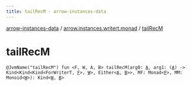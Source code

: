 ```yaml
---
title: tailRecM - arrow-instances-data
---
```


[arrow-instances-data](../index.html) / [arrow.instances.writert.monad](index.html) / [tailRecM](./tail-rec-m.html)

# tailRecM

`@JvmName("tailRecM") fun <F, W, A, B> tailRecM(arg0: `[`A`](tail-rec-m.html#A)`, arg1: (`[`A`](tail-rec-m.html#A)`) -> Kind<Kind<Kind<ForWriterT, `[`F`](tail-rec-m.html#F)`>, `[`W`](tail-rec-m.html#W)`>, Either<`[`A`](tail-rec-m.html#A)`, `[`B`](tail-rec-m.html#B)`>>, MF: Monad<`[`F`](tail-rec-m.html#F)`>, MM: Monoid<`[`W`](tail-rec-m.html#W)`>): Kind<`[`W`](tail-rec-m.html#W)`, `[`B`](tail-rec-m.html#B)`>`